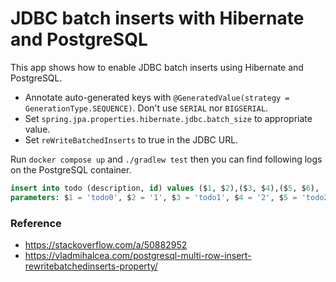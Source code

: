 # JDBC batch inserts with Hibernate and PostgreSQL

This app shows how to enable JDBC batch inserts using Hibernate and PostgreSQL.

- Annotate auto-generated keys with `@GeneratedValue(strategy = GenerationType.SEQUENCE)`. Don't use `SERIAL` nor `BIGSERIAL`.
- Set `spring.jpa.properties.hibernate.jdbc.batch_size` to appropriate value.
- Set `reWriteBatchedInserts` to true in the JDBC URL.

Run `docker compose up` and `./gradlew test` then you can find following logs on the PostgreSQL container. 

```sql
insert into todo (description, id) values ($1, $2),($3, $4),($5, $6), ...
parameters: $1 = 'todo0', $2 = '1', $3 = 'todo1', $4 = '2', $5 = 'todo2', $6 = '3', ...
```

### Reference
- https://stackoverflow.com/a/50882952
- https://vladmihalcea.com/postgresql-multi-row-insert-rewritebatchedinserts-property/